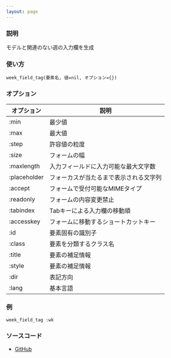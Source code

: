 ```yaml
---
layout: page
---
```


### 説明

モデルと関連のない週の入力欄を生成

### 使い方

    week_field_tag(要素名, 値=nil, オプション={})

### オプション

| オプション   | 説明                                   |
| ------------ | -------------------------------------- |
| :min         | 最少値                                 |
| :max         | 最大値                                 |
| :step        | 許容値の粒度                           |
| :size        | フォームの幅                           |
| :maxlength   | 入力フィールドに入力可能な最大文字数   |
| :placeholder | フォーカスが当たるまで表示される文字列 |
| :accept      | フォームで受付可能なMIMEタイプ         |
| :readonly    | フォームの内容変更禁止                 |
| :tabindex    | Tabキーによる入力欄の移動順            |
| :accesskey   | フォームに移動するショートカットキー   |
| :id          | 要素固有の識別子                       |
| :class       | 要素を分類するクラス名                 |
| :title       | 要素の補足情報                         |
| :style       | 要素の補足情報                         |
| :dir         | 表記方向                               |
| :lang        | 基本言語                               |

### 例

    week_field_tag :wk

### ソースコード

- [GitHub](https://github.com/rails/rails/blob/984c3ef2775781d47efa9f541ce570daa2434a80/actionview/lib/action_view/helpers/form_tag_helper.rb#L785)
